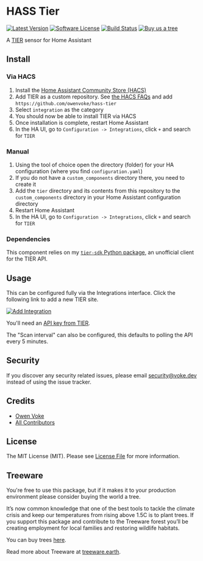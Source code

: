 # HASS Tier

[![Latest Version][ico-version]][link-releases]
[![Software License][ico-license]](LICENSE.md)
[![Build Status][ico-github-actions]][link-github-actions]
[![Buy us a tree][ico-treeware-gifting]][link-treeware-gifting]

A [TIER](https://tier.app) sensor for Home Assistant

## Install

### Via HACS

1. Install the [Home Assistant Community Store (HACS)](https://hacs.xyz/docs/setup/download)
2. Add TIER as a custom repository. See [the HACS FAQs](https://hacs.xyz/docs/faq/custom_repositories) and
   add `https://github.com/owenvoke/hass-tier`
3. Select `integration` as the category
4. You should now be able to install TIER via HACS
5. Once installation is complete, restart Home Assistant
6. In the HA UI, go to `Configuration -> Integrations`, click `+` and search for `TIER`

### Manual

1. Using the tool of choice open the directory (folder) for your HA configuration (where you find `configuration.yaml`)
2. If you do not have a `custom_components` directory there, you need to create it
3. Add the `tier` directory and its contents from this repository to the `custom_components` directory in your Home
   Assistant configuration directory
4. Restart Home Assistant
5. In the HA UI, go to `Configuration -> Integrations`, click `+` and search for `TIER`

### Dependencies

This component relies on my [`tier-sdk` Python package](https://github.com/owenvoke/tier-python-sdk), an unofficial client for the TIER API.

## Usage

This can be configured fully via the Integrations interface. Click the following link to add a new TIER site.

[![Add Integration](https://my.home-assistant.io/badges/config_flow_start.svg)](https://my.home-assistant.io/redirect/config_flow_start?domain=tier)

You'll need
an [API key from TIER](https://api-documentation.tier-services.io/docs/tier-api-v1/Introduction.html#authentication).

The "Scan interval" can also be configured, this defaults to polling the API every 5 minutes.

## Security

If you discover any security related issues, please email security@voke.dev instead of using the issue tracker.

## Credits

- [Owen Voke][link-author]
- [All Contributors][link-contributors]

## License

The MIT License (MIT). Please see [License File](LICENSE.md) for more information.

## Treeware

You're free to use this package, but if it makes it to your production environment please consider buying the world a
tree.

It’s now common knowledge that one of the best tools to tackle the climate crisis and keep our temperatures from rising
above 1.5C is to plant trees. If you support this package and contribute to the Treeware forest you’ll be creating
employment for local families and restoring wildlife habitats.

You can buy trees [here][link-treeware-gifting].

Read more about Treeware at [treeware.earth][link-treeware].

[ico-version]: https://img.shields.io/github/v/release/owenvoke/hass-tier.svg?style=flat-square&sort=semver
[ico-license]: https://img.shields.io/badge/license-MIT-brightgreen.svg?style=flat-square
[ico-github-actions]: https://img.shields.io/github/actions/workflow/status/owenvoke/hass-tier/tests.yml?branch=main&style=flat-square
[ico-treeware-gifting]: https://img.shields.io/badge/Treeware-%F0%9F%8C%B3-lightgreen?style=flat-square

[link-releases]: https://github.com/owenvoke/hass-tier/releases
[link-github-actions]: https://github.com/owenvoke/hass-tier/actions
[link-treeware]: https://treeware.earth
[link-treeware-gifting]: https://ecologi.com/owenvoke?gift-trees
[link-author]: https://github.com/owenvoke
[link-contributors]: ../../contributors

